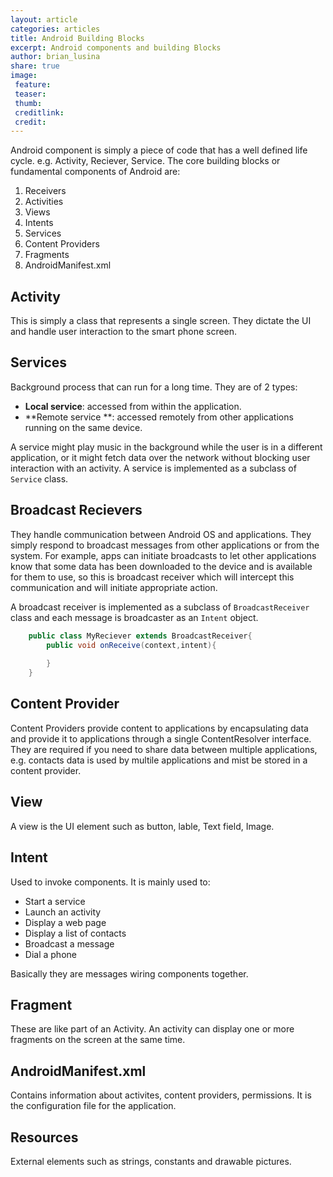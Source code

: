 ```yaml
---
layout: article
categories: articles
title: Android Building Blocks
excerpt: Android components and building Blocks
author: brian_lusina
share: true
image:
 feature: 
 teaser: 
 thumb: 
 creditlink: 
 credit: 
---
```


Android component is simply a piece of code that has a well defined life cycle. e.g. Activity, Reciever, Service. The core building blocks or fundamental components of Android are:
1. Receivers
2. Activities
3. Views
4. Intents
5. Services
6. Content Providers
7. Fragments
8. AndroidManifest.xml

## Activity

This is simply a class that represents a single screen. They dictate the UI and handle user interaction to the smart phone screen.

## Services

Background process that can run for a long time. They are of 2 types:
+ **Local service**: accessed from within the application.
+ **Remote service **: accessed remotely from other applications running on the same device.

A service might play music in the background while the user is in a different application, or it might fetch data over the network without blocking user interaction with an activity. A service is implemented as a subclass of `Service` class.


## Broadcast Recievers

They handle communication between Android OS and applications. They simply respond to broadcast messages from other applications or from the system. For example, apps can initiate broadcasts to let other applications know that some data has been downloaded to the device and is available for them to use, so this is broadcast receiver which will intercept this communication and will initiate appropriate action.

A broadcast receiver is implemented as a subclass of `BroadcastReceiver` class and each message is broadcaster as an `Intent` object.

```java
	public class MyReciever extends BroadcastReceiver{
    	public void onReceive(context,intent){
        
        }
    }
```

## Content Provider

Content Providers provide content to applications by encapsulating data and provide it to applications through  a single ContentResolver interface.
They are required if you need to share data between multiple applications, e.g. contacts data is used by multile applications and mist be stored in a content provider.

## View

A view is the UI element such as button, lable, Text field, Image.

## Intent

Used to invoke components. It is mainly used to:
+ Start a service
+ Launch an activity
+ Display a web page
+ Display a list of contacts
+ Broadcast a message
+ Dial a phone

Basically they are messages wiring components together.

## Fragment

These are like part of an Activity. An activity can display one or more fragments  on the screen at the same time.

## AndroidManifest.xml

Contains information about activites, content providers, permissions. It is the configuration file for the application.

## Resources

External elements such as strings, constants and drawable pictures.

